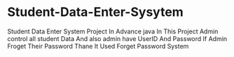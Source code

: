 # Student-Data-Enter-Sysytem
Student Data Enter System Project In Advance java 
In This Project Admin control all student Data
And also admin have UserID And Password
If Admin Froget Their Password Thane It Used Forget Password System
